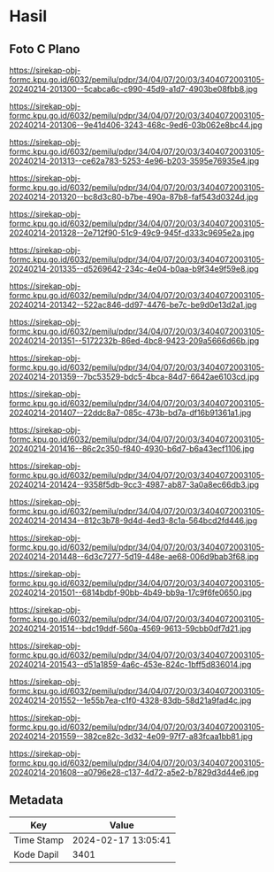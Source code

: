 # Hasil

## Foto C Plano

https://sirekap-obj-formc.kpu.go.id/6032/pemilu/pdpr/34/04/07/20/03/3404072003105-20240214-201300--5cabca6c-c990-45d9-a1d7-4903be08fbb8.jpg

https://sirekap-obj-formc.kpu.go.id/6032/pemilu/pdpr/34/04/07/20/03/3404072003105-20240214-201306--9e41d406-3243-468c-9ed6-03b062e8bc44.jpg

https://sirekap-obj-formc.kpu.go.id/6032/pemilu/pdpr/34/04/07/20/03/3404072003105-20240214-201313--ce62a783-5253-4e96-b203-3595e76935e4.jpg

https://sirekap-obj-formc.kpu.go.id/6032/pemilu/pdpr/34/04/07/20/03/3404072003105-20240214-201320--bc8d3c80-b7be-490a-87b8-faf543d0324d.jpg

https://sirekap-obj-formc.kpu.go.id/6032/pemilu/pdpr/34/04/07/20/03/3404072003105-20240214-201328--2e712f90-51c9-49c9-945f-d333c9695e2a.jpg

https://sirekap-obj-formc.kpu.go.id/6032/pemilu/pdpr/34/04/07/20/03/3404072003105-20240214-201335--d5269642-234c-4e04-b0aa-b9f34e9f59e8.jpg

https://sirekap-obj-formc.kpu.go.id/6032/pemilu/pdpr/34/04/07/20/03/3404072003105-20240214-201342--522ac846-dd97-4476-be7c-be9d0e13d2a1.jpg

https://sirekap-obj-formc.kpu.go.id/6032/pemilu/pdpr/34/04/07/20/03/3404072003105-20240214-201351--5172232b-86ed-4bc8-9423-209a5666d66b.jpg

https://sirekap-obj-formc.kpu.go.id/6032/pemilu/pdpr/34/04/07/20/03/3404072003105-20240214-201359--7bc53529-bdc5-4bca-84d7-6642ae6103cd.jpg

https://sirekap-obj-formc.kpu.go.id/6032/pemilu/pdpr/34/04/07/20/03/3404072003105-20240214-201407--22ddc8a7-085c-473b-bd7a-df16b91361a1.jpg

https://sirekap-obj-formc.kpu.go.id/6032/pemilu/pdpr/34/04/07/20/03/3404072003105-20240214-201416--86c2c350-f840-4930-b6d7-b6a43ecf1106.jpg

https://sirekap-obj-formc.kpu.go.id/6032/pemilu/pdpr/34/04/07/20/03/3404072003105-20240214-201424--9358f5db-9cc3-4987-ab87-3a0a8ec66db3.jpg

https://sirekap-obj-formc.kpu.go.id/6032/pemilu/pdpr/34/04/07/20/03/3404072003105-20240214-201434--812c3b78-9d4d-4ed3-8c1a-564bcd2fd446.jpg

https://sirekap-obj-formc.kpu.go.id/6032/pemilu/pdpr/34/04/07/20/03/3404072003105-20240214-201448--6d3c7277-5d19-448e-ae68-006d9bab3f68.jpg

https://sirekap-obj-formc.kpu.go.id/6032/pemilu/pdpr/34/04/07/20/03/3404072003105-20240214-201501--6814bdbf-90bb-4b49-bb9a-17c9f6fe0650.jpg

https://sirekap-obj-formc.kpu.go.id/6032/pemilu/pdpr/34/04/07/20/03/3404072003105-20240214-201514--bdc19ddf-560a-4569-9613-59cbb0df7d21.jpg

https://sirekap-obj-formc.kpu.go.id/6032/pemilu/pdpr/34/04/07/20/03/3404072003105-20240214-201543--d51a1859-4a6c-453e-824c-1bff5d836014.jpg

https://sirekap-obj-formc.kpu.go.id/6032/pemilu/pdpr/34/04/07/20/03/3404072003105-20240214-201552--1e55b7ea-c1f0-4328-83db-58d21a9fad4c.jpg

https://sirekap-obj-formc.kpu.go.id/6032/pemilu/pdpr/34/04/07/20/03/3404072003105-20240214-201559--382ce82c-3d32-4e09-97f7-a83fcaa1bb81.jpg

https://sirekap-obj-formc.kpu.go.id/6032/pemilu/pdpr/34/04/07/20/03/3404072003105-20240214-201608--a0796e28-c137-4d72-a5e2-b7829d3d44e6.jpg


## Metadata

| Key        | Value               |
| ---------- | ------------------- |
| Time Stamp | 2024-02-17 13:05:41 |
| Kode Dapil | 3401                |



